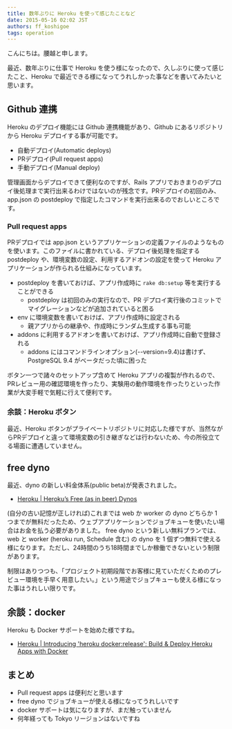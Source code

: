 ```yaml
---
title: 数年ぶりに Heroku を使って感じたことなど
date: 2015-05-16 02:02 JST
authors: ff_koshigoe
tags: operation
---
```


こんにちは。腰越と申します。

最近、数年ぶりに仕事で Heroku を使う様になったので、久しぶりに使って感じたこと、Heroku で最近できる様になってうれしかった事などを書いてみたいと思います。

<!--more-->

## Github 連携

Heroku のデプロイ機能には Github 連携機能があり、Github にあるリポジトリから Heroku デプロイする事が可能です。

- 自動デプロイ(Automatic deploys)
- PRデプロイ(Pull request apps)
- 手動デプロイ(Manual deploy)

管理画面からデプロイできて便利なのですが、Rails アプリでおきまりのデプロイ後処理まで実行出来るわけではないのが残念です。PRデプロイの初回のみ、app.json の postdeploy で指定したコマンドを実行出来るのでおしいところです。

### Pull request apps

PRデプロイでは app.json というアプリケーションの定義ファイルのようなものを使います。このファイルに書かれている、デプロイ後処理を指定する postdeploy や、環境変数の設定、利用するアドオンの設定を使って Heroku アプリケーションが作られる仕組みになっています。

- postdeploy を書いておけば、アプリ作成時に `rake db:setup` 等を実行することができる
    - postdeploy は初回のみの実行なので、PR デプロイ実行後のコミットでマイグレーションなどが追加されていると困る
- env に環境変数を書いておけば、アプリ作成時に設定される
    - 親アプリからの継承や、作成時にランダム生成する事も可能
- addons に利用するアドオンを書いておけば、アプリ作成時に自動で登録される
    - addons にはコマンドラインオプション(--version=9.4)は書けず、PostgreSQL 9.4 がベータだった頃に困った

ボタン一つで諸々のセットアップ含めて Heroku アプリの複製が作れるので、PRレビュー用の確認環境を作ったり、実験用の動作環境を作ったりといった作業が大変手軽で気軽に行えて便利です。

### 余談：Heroku ボタン

最近、Heroku ボタンがプライベートリポジトリに対応した様ですが、当然ながらPRデプロイと違って環境変数の引き継ぎなどは行わないため、今の所役立てる場面に遭遇していません。

## free dyno

最近、dyno の新しい料金体系(public beta)が発表されました。

- [Heroku | Heroku’s Free (as in beer) Dynos](https://blog.heroku.com/archives/2015/5/7/heroku-free-dynos)

(自分の古い記憶が正しければ)これまでは web か worker の dyno どちらか 1 つまでが無料だったため、ウェブアプリケーションでジョブキューを使いたい場合はお金を払う必要がありました。
free dyno という新しい無料プランでは、web と worker (heroku run, Schedule 含む) の dyno を 1 個ずつ無料で使える様になります。ただし、24時間のうち18時間までしか稼働できないという制限があります。

制限はありつつも、「プロジェクト初期段階でお客様に見ていただくためのプレビュー環境を手早く用意したい。」という用途でジョブキューも使える様になった事はうれしい限りです。

## 余談：docker

Heroku も Docker サポートを始めた様ですね。

- [Heroku | Introducing 'heroku docker:release': Build & Deploy Heroku Apps with Docker](https://blog.heroku.com/archives/2015/5/5/introducing_heroku_docker_release_build_deploy_heroku_apps_with_docker)

## まとめ

- Pull request apps は便利だと思います
- free dyno でジョブキューが使える様になってうれしいです
- docker サポートは気になりますが、まだ触っていません
- 何年経っても Tokyo リージョンはないですね
